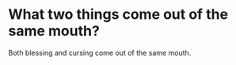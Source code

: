 # What two things come out of the same mouth?

Both blessing and cursing come out of the same mouth.
